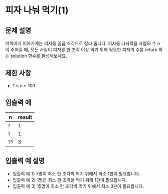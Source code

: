 <h1>피자 나눠 먹기(1)</h1>


<h2>문제 설명</h2>
머쓱이네 피자가게는 피자를 일곱 조각으로 잘라 줍니다. 피자를 나눠먹을 사람의 수 n이 주어질 때, 모든 사람이 피자를 한 조각 이상 먹기 위해 필요한 피자의 수를 return 하는 solution 함수를 완성해보세요.


<h2>제한 사항</h2>


- 1 ≤ n ≤ 100


<h2>입출력 예</h2>

|n|result|
|---|---|
|`7`|1|
|`1`|1|
|`15`|3|


<h2>입출력 예 설명</h2>


- 입출력 예 1) 7명이 최소 한 조각씩 먹기 위해서 최소 1판이 필요합니다.
- 입출력 예 2) 1명은 최소 한 조각을 먹기 위해 1판이 필요합니다.
- 입출력 예 3) 15명이 최소 한 조각씩 먹기 위해서 최소 3판이 필요합니다.
